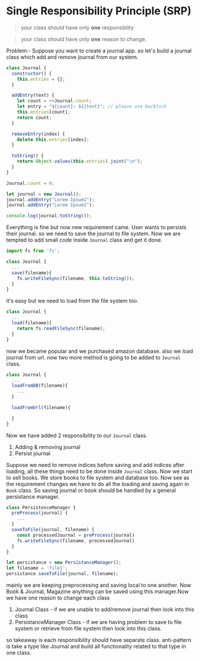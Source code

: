 # Single Responsibility Principle (SRP)

> your class should have only **one** responsiblity

> your class should have only **one** reason to change.

Problem:-
Suppose you want to create a journal app. so let's build a journal class which add and remove journal from our system.

```javascript
class Journal {
  constructor() {
    this.entries = {};
  }

  addEntry(text) {
    let count = ++Journal.count;
    let entry = "${count}: ${{text}"; // please use backtick
    this.entries[count];
    return count;
  }

  removeEntry(index) {
    delete this.entries[index];
  }

  toString() {
    return Object.values(this.entries).joint("\n");
  }
}

Journal.count = 0;

let journal = new Journal();
journal.addEntry("Lorem Ipsum1");
journal.addEntry("Lorem Ipsum2");

console.log(journal.toString());
```

Everything is fine but now new requirement came. User wants to persists their journal. so we need to save the journal to file system. Now we are tempted to add small code inside `Journal` class and get it done.

```javascript
import fs from 'fs';

class Journal {
  ...
  save(filename){
    fs.writeFileSync(filename, this.toString());
  }
}
```

it's easy but we need to load from the file system too.

```javascript
class Journal {
  ...
  load(filename){
    return fs.readFileSync(filename);
  }
}
```

now we became popular and we purchased amazon database. also we load journal from url. now two more method is going to be added to `Journal` class.

```javascript
class Journal {
  ...
  loadFromDB(filename){
    ...
  }

  loadFromUrl(filename){

  }
}
```

Now we have added 2 responsibility to our `Journal` class.

1. Adding & removing journal
1. Persist journal

Suppose we need to remove indices before saving and add indices after loading, all these things need to be done inside `Journal` class.
Now we start to sell books. We store books to file system and database too. Now see as the requirement changes we have to do all the loading and saving again in `Book` class. So saving journal or book should be handled by a general persistance manager.

```javascript
class PersistenceManager {
  preProcess(journal) {
    ...
  }
  saveToFile(journal, filename) {
    const processedJournal = preProcess(journal)
    fs.writeFileSync(filename, processedJournal)
  }
}

let persistance = new PersistanceManager();
let filename = 'file1';
persistance.saveToFile(journal, filename);
```

mainly we are keeping preprocessing and saving local to one another. Now Book & Journal, Magazine anything can be saved using this manager.Now we have one reason to change each class

1. Journal Class - if we are unable to add/remove journal then look into this class
1. PersistanceManager Class - if we are having problem to save to file system or retrieve from file system then look into this class.

so takeaway is each responsibility should have separate class. anti-pattern is take a type like Journal and build all functionality related to that type in one class.
